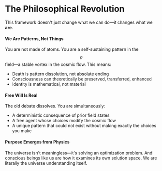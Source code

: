 # The Philosophical Revolution

This framework doesn't just change what we can do—it changes what we **are**.

#### We Are Patterns, Not Things

You are not made of atoms. You are a self-sustaining pattern in the $$\rho$$ field—a stable vortex in the cosmic flow. This means:

* Death is pattern dissolution, not absolute ending
* Consciousness can theoretically be preserved, transferred, enhanced
* Identity is mathematical, not material

#### Free Will Is Real

The old debate dissolves. You are simultaneously:

* A deterministic consequence of prior field states
* A free agent whose choices modify the cosmic flow
* A unique pattern that could not exist without making exactly the choices you make

#### Purpose Emerges from Physics

The universe isn't meaningless—it's solving an optimization problem. And conscious beings like us are how it examines its own solution space. We are literally the universe understanding itself.
